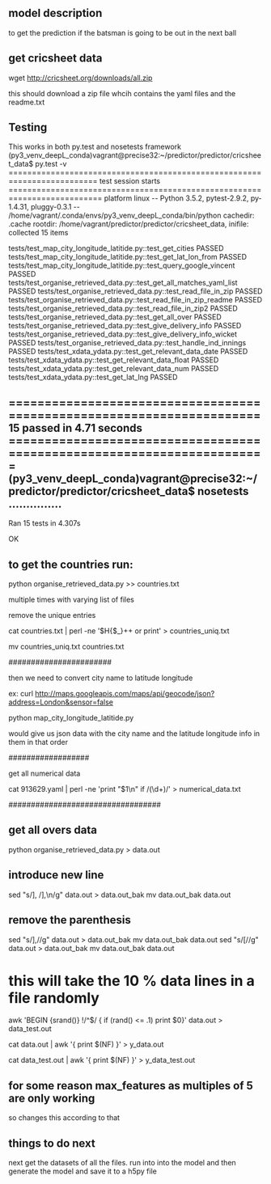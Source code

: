 ## model description
to get the prediction if the batsman is going to be out in the next ball

## get cricsheet data
wget http://cricsheet.org/downloads/all.zip

this should download a zip file whcih contains the yaml files and the readme.txt

## Testing

This works in both py.test and nosetests framework
(py3_venv_deepL_conda)vagrant@precise32:~/predictor/predictor/cricsheet_data$ py.test -v
========================================================================= test session starts ==========================================================================
platform linux -- Python 3.5.2, pytest-2.9.2, py-1.4.31, pluggy-0.3.1 -- /home/vagrant/.conda/envs/py3_venv_deepL_conda/bin/python
cachedir: .cache
rootdir: /home/vagrant/predictor/predictor/cricsheet_data, inifile:
collected 15 items

tests/test_map_city_longitude_latitide.py::test_get_cities PASSED
tests/test_map_city_longitude_latitide.py::test_get_lat_lon_from PASSED
tests/test_map_city_longitude_latitide.py::test_query_google_vincent PASSED
tests/test_organise_retrieved_data.py::test_get_all_matches_yaml_list PASSED
tests/test_organise_retrieved_data.py::test_read_file_in_zip PASSED
tests/test_organise_retrieved_data.py::test_read_file_in_zip_readme PASSED
tests/test_organise_retrieved_data.py::test_read_file_in_zip2 PASSED
tests/test_organise_retrieved_data.py::test_get_all_over PASSED
tests/test_organise_retrieved_data.py::test_give_delivery_info PASSED
tests/test_organise_retrieved_data.py::test_give_delivery_info_wicket PASSED
tests/test_organise_retrieved_data.py::test_handle_ind_innings PASSED
tests/test_xdata_ydata.py::test_get_relevant_data_date PASSED
tests/test_xdata_ydata.py::test_get_relevant_data_float PASSED
tests/test_xdata_ydata.py::test_get_relevant_data_num PASSED
tests/test_xdata_ydata.py::test_get_lat_lng PASSED

====================================================================== 15 passed in 4.71 seconds =======================================================================
(py3_venv_deepL_conda)vagrant@precise32:~/predictor/predictor/cricsheet_data$ nosetests
...............
----------------------------------------------------------------------
Ran 15 tests in 4.307s

OK


## to get the countries run:

python organise_retrieved_data.py >> countries.txt

multiple times with varying list of files

remove the unique entries

cat countries.txt | perl -ne '$H{$_}++ or print' > countries_uniq.txt

mv countries_uniq.txt countries.txt

#######################

then we need to convert city name to latitude longitude

ex: curl http://maps.googleapis.com/maps/api/geocode/json?address=London&sensor=false

python map_city_longitude_latitide.py

would give us json data with the city name and the latitude longitude info in them in that order

##################

get all numerical data


cat 913629.yaml | perl -ne 'print "$1\n" if /(\d+)/' > numerical_data.txt 

##################################

## get all overs data

python organise_retrieved_data.py > data.out

## introduce new line

sed "s/], /],\n/g" data.out > data.out_bak
mv data.out_bak data.out

## remove the parenthesis

sed "s/\],//g" data.out > data.out_bak
mv data.out_bak data.out
sed "s/\[//g" data.out > data.out_bak
mv data.out_bak data.out

# this will take the 10 % data lines in a file randomly
awk 'BEGIN {srand()} !/^$/ { if (rand() <= .1) print $0}' data.out > data_test.out

cat data.out | awk '{ print $(NF) }' > y_data.out

cat data_test.out | awk '{ print $(NF) }' > y_data_test.out

## for some reason max_features as multiples of 5 are only working

so changes this according to that

## things to do next
next get the datasets of all the files. 
run into into the model
and then generate the model and save it to a h5py file
